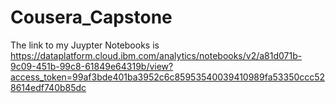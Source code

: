 # Cousera_Capstone

The link to my Juypter Notebooks is https://dataplatform.cloud.ibm.com/analytics/notebooks/v2/a81d071b-9c09-451b-99c8-61849e64319b/view?access_token=99af3bde401ba3952c6c85953540039410989fa53350ccc528614edf740b85dc
